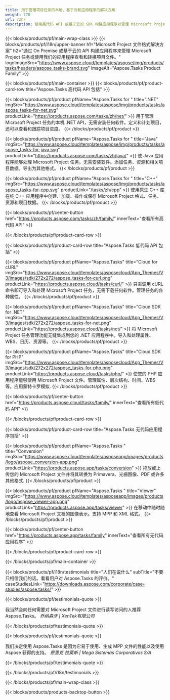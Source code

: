 ```yaml
---
title: 用于管理项目任务的本地、基于云和应用程序的解决方案 
weight: 770
url: /zh/
description: 使用高代码 API 或基于云的 SDK 构建应用程序以管理 Microsoft Project 任务。或者使用我们的跨平台应用程序来查看或转换任务。
---
```


{{< blocks/products/pf/main-wrap-class >}}
{{< blocks/products/pf/i18n/upper-banner h1="Microsoft Project 文件格式解决方案" h2="通过 On Premise 或基于云的 API 构建应用程序来管理 Microsoft Project 任务或使用我们的应用程序查看和转换项目文件。" logoImageSrc="https://www.aspose.cloud/templates/aspose/img/products/tasks/headers/aspose_tasks-brand.svg" imageAlt="Aspose.Tasks Product Family" >}}

{{< blocks/products/pf/main-container >}}
{{< blocks/products/pf/product-card-row title="Aspose.Tasks 高代码 API 包括" >}}

{{< blocks/products/pf/product pfName="Aspose.Tasks for " title=".NET" imgSrc="https://www.aspose.cloud/templates/aspose/img/products/tasks/aspose_tasks-for-net.svg" productLink="https://products.aspose.com/tasks/zh/net/" >}}
用于管理 Microsoft Project 任务的本机 .NET API，无需安装任何软件。定义和计划项目，还可以查看和跟踪项目进度。
{{< /blocks/products/pf/product >}}

{{< blocks/products/pf/product pfName="Aspose.Tasks for " title="Java" imgSrc="https://www.aspose.cloud/templates/aspose/img/products/tasks/aspose_tasks-for-java.svg" productLink="https://products.aspose.com/tasks/zh/java/" >}}
使 Java 应用程序能够处理 Microsoft Project 任务。无需安装软件。添加任务、资源和相关项目数据。导出为其他格式。
{{< /blocks/products/pf/product >}}

{{< blocks/products/pf/product pfName="Aspose.Tasks for " title="C++" imgSrc="https://www.aspose.cloud/templates/aspose/img/products/tasks/aspose_tasks-for-cpp.svg" productLink="/tasks/zh/cpp" >}}
使用原生 C++ 库在纯 C++ 应用程序中创建、加载、操作或保存 Microsoft Project 格式、任务、资源和项目数据。
{{< /blocks/products/pf/product >}}

{{< blocks/products/pf/center-button href="https://products.aspose.com/tasks/zh/family/" innerText="查看所有高代码 API" >}}

{{< /blocks/products/pf/product-card-row >}}

{{< blocks/products/pf/product-card-row title="Aspose.Tasks 低代码 API 包括" >}}

{{< blocks/products/pf/product pfName="Aspose.Tasks" title="Cloud for cURL" imgSrc="https://www.aspose.cloud/templates/asposecloud/App_Themes/V3/images/sdk/272x272/aspose_tasks-for-curl.png" productLink="https://products.aspose.cloud/tasks/curl/" >}}
只需调用 cURL 命令即可导入和处理 Microsoft Project 任务，无需下载任何软件。管理任务的各种属性。
{{< /blocks/products/pf/product >}}

{{< blocks/products/pf/product pfName="Aspose.Tasks" title="Cloud SDK for .NET" imgSrc="https://www.aspose.cloud/templates/asposecloud/App_Themes/V3/images/sdk/272x272/aspose_tasks-for-net.png" productLink="https://products.aspose.cloud/tasks/net/" >}}
将 Microsoft Project 任务管理功能无缝集成到您的 .NET 应用程序中。导入和处理属性、WBS、日历、资源等。
{{< /blocks/products/pf/product >}}

{{< blocks/products/pf/product pfName="Aspose.Tasks" title="Cloud SDK for PHP" imgSrc="https://www.aspose.cloud/templates/asposecloud/App_Themes/V3/images/sdk/272x272/aspose_tasks-for-php.png" productLink="https://products.aspose.cloud/tasks/php/" >}}
使您的 PHP 应用程序能够使用 Microsoft Project 文件。管理属性、层次结构、时间、WBS 等。应用蒙特卡罗模拟.
{{< /blocks/products/pf/product >}}

{{< blocks/products/pf/center-button href="https://products.aspose.cloud/tasks/family/" innerText="查看所有低代码 API" >}}

{{< /blocks/products/pf/product-card-row >}}

{{< blocks/products/pf/product-card-row title="Aspose.Tasks 无代码应用程序包括" >}}

{{< blocks/products/pf/product pfName="Aspose.Tasks " title="Conversion" imgSrc="https://www.aspose.cloud/templates/asposeapp/images/products/logo/aspose_conversion-app.png" productLink="https://products.aspose.app/tasks/conversion" >}}
拖放或上传您的 Microsoft Project 文件并将其转换为 Primavera、光栅图像、PDF 或许多其他格式.
{{< /blocks/products/pf/product >}}

{{< blocks/products/pf/product pfName="Aspose.Tasks " title="Viewer" imgSrc="https://www.aspose.cloud/templates/asposeapp/images/products/logo/aspose_viewer-app.png" productLink="https://products.aspose.app/tasks/viewer" >}}
在移动中随时随地查看 Microsoft Project 文档的图像表示。支持 MPP 和 XML 格式。
{{< /blocks/products/pf/product >}}

{{< blocks/products/pf/center-button href="https://products.aspose.app/tasks/family" innerText="查看所有无代码应用程序" >}}

{{< /blocks/products/pf/product-card-row >}}

{{< /blocks/products/pf/main-container >}}

{{< blocks/products/pf/i18n/testimonials title="人们在说什么" subTitle="不要只相信我们的话。看看用户对 Aspose.Tasks 的评价。" caseStudiesLink="https://downloads.aspose.com/corporate/case-studies/aspose.tasks/" >}}

{{< blocks/products/pf/testimonials-quote >}}
<p class="first">
 我当然会向任何需要对 Microsoft Project 文件进行读写访问的人推荐 Aspose.Tasks。
 <em>
  乔纳森牙 | XenTek有限公司
 </em>
</p>

{{< /blocks/products/pf/testimonials-quote >}}

{{< blocks/products/pf/testimonials-quote >}}
<p class="second">
 我们决定使用 Aspose.Tasks 是因为它易于使用、生成 MPP 文件的性能以及使用 Aspose 获得的支持。
 <em>
  恩里克·拉莫斯 | Mega Sistemas Corporativos S/A
 </em>
</p>

{{< /blocks/products/pf/testimonials-quote >}}

{{< /blocks/products/pf/i18n/testimonials >}}

{{< /blocks/products/pf/main-wrap-class >}}

{{< blocks/products/products-backtop-button >}}